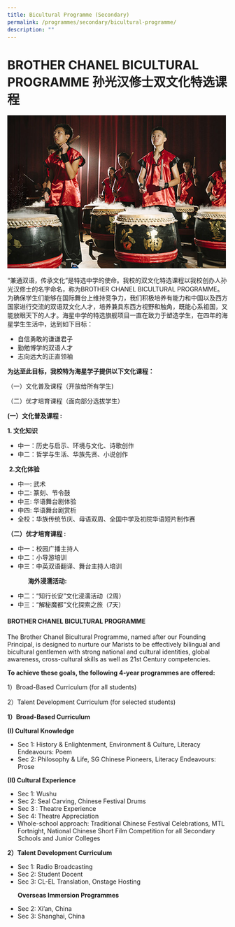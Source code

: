 ```yaml
---
title: Bicultural Programme (Secondary)
permalink: /programmes/secondary/bicultural-programme/
description: ""
---
```

# BROTHER CHANEL BICULTURAL PROGRAMME 孙光汉修士双文化特选课程


![](/images/Bicultural%20Programme/Secondary/bicultural%20(sec).jpg)

“兼通双语，传承文化”是特选中学的使命。我校的双文化特选课程以我校创办人孙光汉修士的名字命名，称为BROTHER CHANEL BICULTURAL PROGRAMME。为确保学生们能够在国际舞台上维持竞争力，我们积极培养有能力和中国以及西方国家进行交流的双语双文化人才，培养兼具东西方视野和触角，既能心系祖国，又能放眼天下的人才。海星中学的特选旗舰项目一直在致力于塑造学生，在四年的海星学生生活中，达到如下目标：  
  

*   自信勇敢的谦谦君子
*   勤勉博学的双语人才
*   志向远大的正直领袖

  

**为达至此目标，我校特为海星学子提供以下文化课程：**

（一）文化普及课程（开放给所有学生)

（二）优才培育课程（面向部分选拔学生）

  

**(一）文化普及课程 :**

**1.  文化知识**

*   中一：历史与启示、环境与文化、诗歌创作
*   中二：哲学与生活、华族先贤、小说创作

>   

 **2.文化体验**

*   中一: 武术
*   中二: 篆刻、节令鼓
*   中三: 华语舞台剧体验
*   中四: 华语舞台剧赏析
*   全校：华族传统节庆、母语双周、全国中学及初院华语短片制作赛  
    

**（二）优才培育课程 :**

*   中一：校园广播主持人
*   中二：小导游培训
*   中三：中英双语翻译、舞台主持人培训

            **海外浸濡活动:**

*   中二：“知行长安”文化浸濡活动（2周）
*   中三：“解秘魔都”文化探索之旅（7天）

  

#### BROTHER CHANEL BICULTURAL PROGRAMME   

The Brother Chanel Bicultural Programme, named after our Founding Principal, is designed to nurture our Marists to be effectively bilingual and bicultural gentlemen with strong national and cultural identities, global awareness, cross-cultural skills as well as 21st Century competencies. 

**To achieve these goals, the following 4-year programmes are offered:**

1）Broad-Based Curriculum (for all students)

2）Talent Development Curriculum (for selected students) 

  

**1）Broad-Based Curriculum**

 **(I) Cultural Knowledge**

*   Sec 1: History & Enlightenment, Environment & Culture, Literacy Endeavours: Poem
*   Sec 2: Philosophy & Life, SG Chinese Pioneers, Literacy Endeavours: Prose

 **(II) Cultural Experience**

*   Sec 1: Wushu
*   Sec 2: Seal Carving, Chinese Festival Drums
*   Sec 3 : Theatre Experience
*   Sec 4: Theatre Appreciation
*   Whole-school approach: Traditional Chinese Festival Celebrations, MTL Fortnight, National Chinese Short Film Competition for all Secondary Schools and Junior Colleges  
    

**2）Talent Development Curriculum**

*   Sec 1: Radio Broadcasting
*   Sec 2: Student Docent
*   Sec 3: CL-EL Translation, Onstage Hosting 

      **Overseas Immersion Programmes**

*   Sec 2: Xi’an, China
*   Sec 3: Shanghai, China